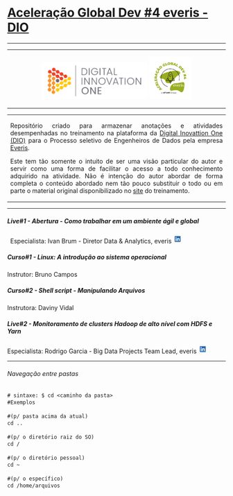 # **<u>Aceleração Global Dev #4 everis - DIO</u>**

------
<table style="width: 100%">
  <tr>
    <td>
      <p align="center">
        <img src="./img/logo_dio.png" alt="logo_dio" width="50%" />
        <img src="/img/logo_aceleracao_everis.png" alt="logo_aceleracao_everis" width="20%" />
      </p>
    </td>
  </tr>
</table>

<table style="width: 100%">
  <tr>
    <td>
      <p align="justify">
        Repositório criado para armazenar anotações e atividades desempenhadas no treinamento na plataforma da <a href="https://digitalinnovation.one/" target="_blank">Digital Inovattion One (DIO)</a> para o Processo seletivo de Engenheiros de Dados pela empresa <a href="https://www.everis.com/brazil" target="_blank">Everis</a>.
      </p>
      <p align="justify">
        Este tem tão somente o intuito de ser uma visão particular do autor e servir como uma forma de facilitar o acesso a todo conhecimento adquirido na atividade. Não é intenção do autor abordar de forma completa o conteúdo abordado nem tão pouco substituir o todo ou em parte o material original disponibilizado no <a href="https://web.digitalinnovation.one/acceleration/aceleracao-global-dev-4-everis?tab=path" target="_blank">site</a> do treinamento.
      </p>
    </td>
  </tr>
</table>

------
<p>
  <h5>Live#1 - Abertura - Como trabalhar em um ambiente ágil e global</h5>
  <p>
    &ensp;Especialista: Ivan Brum - Diretor Data & Analytics, everis <a href="https://www.linkedin.com/in/ivan-brum-960358/" target="_blank"><img src="/img/logo_likedin.jpg"  alt="logo_likedin" width="20" height="20" /></a>
  </p> 
</p>

<p>
  <h5>Curso#1 - Linux: A introdução ao sistema operacional</h5>
  <p>
  Instrutor: Bruno Campos
  </p>
</p>

<p>
  <h5>Curso#2 - Shell script - Manipulando Arquivos</h5>
  <p>
  Instrutora: Daviny Vidal
  </p>
</p>

<p>
  <h5>Live#2 - Monitoramento de clusters Hadoop de alto nível com HDFS e Yarn</h5>
  <p>
  Especialista: Rodrigo Garcia - Big Data Projects Team Lead, everis <a href="https://www.linkedin.com/in/rodsantosg/" target="_blank"><img src="/img/logo_likedin.jpg"  alt="logo_likedin" width="20" height="20" /></a>
  </p>
</p>

------
<h6>Navegação entre pastas</h6>

```shell
# sintaxe: $ cd <caminho da pasta>
#Exemplos

#(p/ pasta acima da atual)
cd ..

#(p/ o diretório raiz do SO)
cd /

#(p/ o diretório pessoal)
cd ~

#(p/ o específico)
cd /home/arquivos
```


 

